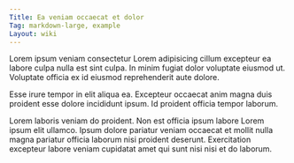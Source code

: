 ```yaml
---
Title: Ea veniam occaecat et dolor
Tag: markdown-large, example
Layout: wiki
---
```

Lorem ipsum veniam consectetur Lorem adipisicing cillum excepteur ea labore culpa nulla est sint culpa. In minim fugiat dolor voluptate eiusmod ut. Voluptate officia ex id eiusmod reprehenderit aute dolore.

Esse irure tempor in elit aliqua ea. Excepteur occaecat anim magna duis proident esse dolore incididunt ipsum. Id proident officia tempor laborum.

Lorem laboris veniam do proident. Non est officia ipsum labore Lorem ipsum elit ullamco. Ipsum dolore pariatur veniam occaecat et mollit nulla magna pariatur officia laborum nisi proident deserunt. Exercitation excepteur labore veniam cupidatat amet qui sunt nisi nisi et do laborum.